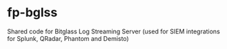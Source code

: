 # fp-bglss
Shared code for Bitglass Log Streaming Server (used for SIEM integrations for Splunk, QRadar, Phantom and Demisto)
